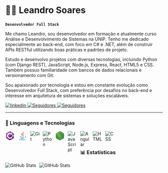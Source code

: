 #  👨‍💻 Leandro Soares 

**`Desenvolvedor Full Stack`**

Me chamo Leandro, sou desenvolvedor em formação e atualmente curso Análise e Desenvolvimento de Sistemas na UNIP. Tenho me dedicado especialmente ao back-end, com foco em C# e .NET, além de construir APIs RESTful utilizando boas práticas e padrões de projeto.

Estudo e desenvolvo projetos com diversas tecnologias, incluindo Python (com Django REST), JavaScript, Node.js, Express, React, HTML5 e CSS. Também possuo familiaridade com bancos de dados relacionais e versionamento com Git.

Sou apaixonado por tecnologia e estou em constante evolução como Desenvolvedor Full Stack, com preferência por desafios no back-end e interesse em arquitetura de sistemas e soluções escaláveis.

<p align="left">
    <a href="https://www.linkedin.com/in/leandro-soares-9b146a1a3/">
        <img 
            alt="linkedin" 
            title="Meu Perfil no linkedin" 
            src="https://custom-icon-badges.demolab.com/badge/-linkedin.-blue?style=for-the-badge&logo=linkedin&logoColor=white"
        />
    </a>
      <a href="https://accounts.google.com/v3/signin/identifier?continue=https%3A%2F%2Fmyaccount.google.com%3Futm_source%3Daccount-marketing-page%26utm_medium%3Dgo-to-account-button%26gar%3DWzEzMywiMjM2NzM2Il0%26sl%3Dtrue&ifkv=AdBytiPbkkvdfgHW4zV0ZZCIW2XtKH55SA4fSRrm99d6sl-BgMsJJhRirBjUvCb2Ill9oT19JExnlw&service=accountsettings&flowName=GlifWebSignIn&flowEntry=ServiceLogin&dsh=S-1069848339%3A1749067847819564">
        <img 
            alt="Seguidores" 
            title="Meu Email: leandrosoaresddr@gmail.com" 
            src="https://custom-icon-badges.demolab.com/badge/-Email-teal?style=for-the-badge&logo=email&logoColor=white"
        />
    </a>
    </a>
    <a href="https://www.instagram.com/leandro_soaresl/">
        <img 
            alt="Seguidores" 
            title="Instagram" 
            src="https://custom-icon-badges.demolab.com/badge/-instagram-red?style=for-the-badge&logo=instagram&logoColor=white"
        />
    </a>
</p>

---

### 🤖 Linguagens e Tecnologias

<img 
    align="left" 
    alt="C#" 
    title="C#"
    width="30px" 
    style="padding-right: 10px;" 
    src="https://raw.githubusercontent.com/devicons/devicon/develop/icons/csharp/csharp-original.svg" 
/>
<img 
    align="left" 
    alt="java" 
    title="java"
    width="30px" 
    style="padding-right: 10px;"  
    src ="https://raw.githubusercontent.com/devicons/devicon/develop/icons/java/java-original.svg"
/>
<img 
    align="left" 
    alt="Git" 
    title="Git"
    width="30px" 
    style="padding-right: 10px;" 
    src="https://cdn.jsdelivr.net/gh/devicons/devicon@latest/icons/git/git-original.svg" 
/>
<img 
    align="left" 
    alt="Python" 
    title="Python"
    width="30px" 
    style="padding-right: 10px;" 
    src="https://cdn.jsdelivr.net/gh/devicons/devicon@latest/icons/python/python-original.svg" 
/>
<img 
    align="left" 
    alt="Node.js" 
    title="Node.js"
    width="30px" 
    style="padding-right: 10px;" 
    src="https://raw.githubusercontent.com/devicons/devicon/develop/icons/nodejs/nodejs-original.svg" 
/>
<img 
    align="left" 
    alt="JavaScript" 
    title="JavaScript"
    width="30px" 
    style="padding-right: 10px;" 
    src="https://cdn.jsdelivr.net/gh/devicons/devicon@latest/icons/javascript/javascript-original.svg" 
/>
<img 
    align="left" 
    alt="Angular"
    title="Angular" 
    width="30px" 
    style="padding-right: 10px;" 
    src="https://cdn.jsdelivr.net/gh/devicons/devicon@latest/icons/angular/angular-original.svg" 
/>
<img 
    align="left" 
    alt="HTML"
    title="HTML" 
    width="30px" 
    style="padding-right: 10px;" 
    src="https://cdn.jsdelivr.net/gh/devicons/devicon@latest/icons/html5/html5-original.svg" 
/>
<img 
    align="left" 
    alt="CSS" 
    title="CSS"
    width="30px" 
    style="padding-right: 10px;" 
    src="https://cdn.jsdelivr.net/gh/devicons/devicon@latest/icons/css3/css3-original.svg" 
/>

<br/>
<br/>

### 📊 Estatísticas

<p>
  <img 
    align="left" 
    alt="GitHub Stats" 
    height="140" 
    style="padding-right: 10px;" 
    src="https://github-readme-stats.vercel.app/api?username=LeandroHenks&show_icons=true&theme=tokyonight&include_all_commits=true&locale=pt-br" 
  />

<img 
      align="left" 
      alt="GitHub Stats" 
      height="140" 
      src="https://github-readme-stats.vercel.app/api/top-langs/?username=LeandroHenks&theme=tokyonight&layout=compact&custom_title=Tecnologias&langs_count=3" 
  />
</p>
